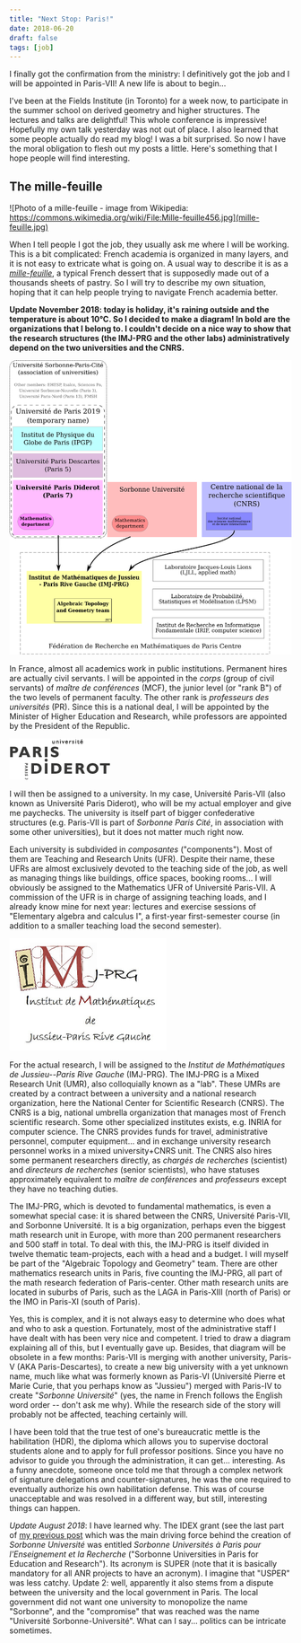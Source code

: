 ```yaml
---
title: "Next Stop: Paris!"
date: 2018-06-20
draft: false
tags: [job]
---
```


I finally got the confirmation from the ministry: I definitively got the job and I will be appointed in Paris-VII!
A new life is about to begin...

I've been at the Fields Institute (in Toronto) for a week now, to participate in the summer school on derived geometry and higher structures.
The lectures and talks are delightful!
This whole conference is impressive!
Hopefully my own talk yesterday was not out of place.
I also learned that some people actually do read my blog!
I was a bit surprised. So now I have the moral obligation to flesh out my posts a little.
Here's something that I hope people will find interesting.


## The mille-feuille

![Photo of a mille-feuille - image from Wikipedia: https://commons.wikimedia.org/wiki/File:Mille-feuille456.jpg](mille-feuille.jpg)

When I tell people I got the job, they usually ask me where I will be working.
This is a bit complicated: French academia is organized in many layers, and it is not easy to extricate what is going on.
A usual way to describe it is as a [_mille-feuille_](https://en.wikipedia.org/wiki/Mille-feuille), a typical French dessert that is supposedly made out of a thousands sheets of pastry.
So I will try to describe my own situation, hoping that it can help people trying to navigate French academia better.

**Update November 2018: today is holiday, it's raining outside and the temperature is about 10°C.
So I decided to make a diagram!
In bold are the organizations that I belong to.
I couldn't decide on a nice way to show that the research structures (the IMJ-PRG and the other labs) administratively depend on the two universities and the CNRS.**

![Organizational diagram](diagram.svg)

In France, almost all academics work in public institutions.
Permanent hires are actually civil servants.
I will be appointed in the _corps_ (group of civil servants) of _maître de conférences_ (MCF), the junior level (or "rank B") of the two levels of permanent faculty.
The other rank is _professeurs des universités_ (PR).
Since this is a national deal, I will be appointed by the Minister of Higher Education and Research, while professors are appointed by the President of the Republic.

![Logo Université Paris-VII](univ-paris-diderot.png)

I will then be assigned to a university.
In my case, Université Paris-VII (also known as Université Paris Diderot), who will be my actual employer and give me paychecks.
The university is itself part of bigger confederative structures (e.g. Paris-VII is part of _Sorbonne Paris Cité_, in association with some other universities), but it does not matter much right now.

Each university is subdivided in _composantes_ ("components").
Most of them are Teaching and Research Units (UFR).
Despite their name, these UFRs are almost exclusively devoted to the teaching side of the job, as well as managing things like buildings, office spaces, booking rooms...
I will obviously be assigned to the Mathematics UFR of Université Paris-VII.
A commission of the UFR is in charge of assigning teaching loads, and I already know mine for next year: lectures and exercise sessions of "Elementary algebra and calculus I", a first-year first-semester course (in addition to a smaller teaching load the second semester).

![Logo IMJ-PRG](imj-prg.png)

For the actual research, I will be assigned to the _Institut de Mathématiques de Jussieu--Paris Rive Gauche_ (IMJ-PRG).
The IMJ-PRG is a Mixed Research Unit (UMR), also colloquially known as a "lab".
These UMRs are created by a contract between a university and a national research organization, here the National Center for Scientific Research (CNRS).
The CNRS is a big, national umbrella organization that manages most of French scientific research.
Some other specialized institutes exists, e.g. INRIA for computer science.
The CNRS provides funds for travel, administrative personnel, computer equipment... and in exchange university research personnel works in a mixed university+CNRS unit.
The CNRS also hires some permanent researchers directly, as _chargés de recherches_ (scientist) and _directeurs de recherches_ (senior scientists), who have statuses approximately equivalent to _maître de conférences_ and _professeurs_ except they have no teaching duties.

The IMJ-PRG, which is devoted to fundamental mathematics, is even a somewhat special case: it is shared between the CNRS, Université Paris-VII, and Sorbonne Université.
It is a big organization, perhaps even the biggest math research unit in Europe, with more than 200 permanent researchers and 500 staff in total.
To deal with this, the IMJ-PRG is itself divided in twelve thematic team-projects, each with a head and a budget.
I will myself be part of the "Algebraic Topology and Geometry" team. There are other mathematics research units in Paris, five counting the IMJ-PRG, all part of the math research federation of Paris-center.
Other math research units are located in suburbs of Paris, such as the LAGA in Paris-XIII (north of Paris) or the IMO in Paris-XI (south of Paris).

Yes, this is complex, and it is not always easy to determine who does what and who to ask a question.
Fortunately, most of the administrative staff I have dealt with has been very nice and competent.
I tried to draw a diagram explaining all of this, but I eventually gave up.
Besides, that diagram will be obsolete in a few months: Paris-VII is merging with another university, Paris-V (AKA Paris-Descartes), to create a new big university with a yet unknown name, much like what was formerly known as Paris-VI (Université Pierre et Marie Curie, that you perhaps know as "Jussieu") merged with Paris-IV to create "_Sorbonne Université_" (yes, the name in French follows the English word order -- don't ask me why).
While the research side of the story will probably not be affected, teaching certainly will.

I have been told that the true test of one's bureaucratic mettle is the habilitation (HDR), the diploma which allows you to supervise doctoral students alone and to apply for full professor positions.
Since you have no advisor to guide you through the administration, it can get... interesting.
As a funny anecdote, someone once told me that through a complex network of signature delegations and counter-signatures, he was the one required to eventually authorize his own habilitation defense.
This was of course unacceptable and was resolved in a different way, but still, interesting things can happen.

_Update August 2018_: I have learned why. The IDEX grant (see the last part of [my previous post](/post/why-name-paris-7) which was the main driving force behind the creation of _Sorbonne Université_ was entitled _Sorbonne Universités à Paris pour l'Enseignement et la Recherche_ ("Sorbonne Universities in Paris for Education and Research"). Its acronym is SUPER (note that it is basically mandatory for all ANR projects to have an acronym). I imagine that "USPER" was less catchy.
Update 2: well, apparently it also stems from a dispute between the university and the local government in Paris. The local government did not want one university to monopolize the name "Sorbonne", and the "compromise" that was reached was the name "Université Sorbonne-Université". What can I say... politics can be intricate sometimes.
